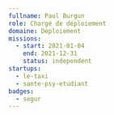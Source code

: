 ```yaml
---
fullname: Paul Burgun
role: Chargé de déploiement
domaine: Déploiement
missions:
  - start: 2021-01-04
    end: 2021-12-31
    status: independent
startups:
  - le-taxi
  - sante-psy-etudiant
badges:
  - segur
---
```


